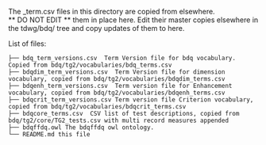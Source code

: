 The _term.csv files in this directory are copied from elsewhere.  
** DO NOT EDIT ** them in place here.  Edit their master copies elsewhere in the tdwg/bdq/ tree and copy updates of them to here.

List of files: 

    ├── bdq_term_versions.csv  Term Version file for bdq vocabulary.  Copied from bdq/tg2/vocabularies/bdq_terms.csv
    ├── bdqdim_term_versions.csv  Term Version file for dimension vocabulary, copied from bdq/tg2/vocabularies/bdqdim_terms.csv
    ├── bdqenh_term_versions.csv  Term version file for Enhancement vocabulary, copied from bdq/tg2/vocabularies/bdqenh_terms.csv
    ├── bdqcrit_term_versions.csv Term version file Criterion vocabulary, copied from bdq/tg2/vocabularies/bdqcrit_terms.csv
    ├── bdqcore_terms.csv  CSV list of test descriptions, copied from bdq/tg2/core/TG2_tests.csv with multi record measures appended
    ├── bdqffdq.owl The bdqffdq owl ontology.
    └── README.md this file

